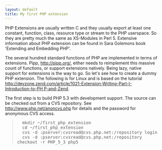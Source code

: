 ```yaml
---
layout: default
title: My first PHP extension
---
```


<p>
PHP Extensions are usually written C and they usually export
at least one constant, function, class, resource type or stream to the PHP userspace.
So they are pretty much the same as XS-Modules in Perl 5.
Extensive information about PHP extension can be found in Sara Golemons book 'Extending and Embedding PHP'.
</p><p>
The several hundred standard functions of PHP are implemented in terms of extensions.
Pipp, <a href="http://pipp.org/" rel="nofollow">http://pipp.org/</a>, either needs to reimplement this massive count of functions, or support extensions natively.
Being lazy, native support for extensions is the way to go.
So let's see how to create a dummy PHP extension. The following is for Linux and is based on the tutorial <a href="http://devzone.zend.com/article/1021-Extension-Writing-Part-I-Introduction-to-PHP-and-Zend" rel="nofollow">http://devzone.zend.com/article/1021-Extension-Writing-Part-I-Introduction-to-P<nobr>H<wbr></nobr> P-and-Zend</a>.
</p><p>
The first step is to build PHP 5.3 with development support.
The source can be checked out from a CVS repository. See <a href="http://www.php.net/anoncvs.php" rel="nofollow">http://www.php.net/anoncvs.php</a> for details and the password for anonymous CVS access.</p><blockquote><div><p> <tt>&nbsp; mkdir ~/first_php_extension<br>&nbsp; cd ~/first_php_extension<br>&nbsp; cvs -d<nobr> <wbr></nobr>:pserver:cvsread@cvs.php.net:/repository login<br>&nbsp; cvs -d<nobr> <wbr></nobr>:pserver:cvsread@cvs.php.net:/repository checkout -r PHP_5_3 php5</tt></p>

